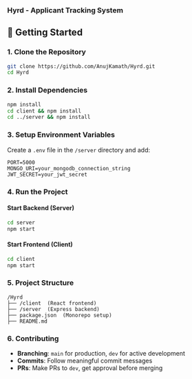 ### **Hyrd - Applicant Tracking System**  

## **🚀 Getting Started**  

### **1. Clone the Repository**  
```sh
git clone https://github.com/AnujKamath/Hyrd.git
cd Hyrd
```

### **2. Install Dependencies**  
```sh
npm install
cd client && npm install
cd ../server && npm install
```

### **3. Setup Environment Variables**  
Create a `.env` file in the `/server` directory and add:  
```env
PORT=5000
MONGO_URI=your_mongodb_connection_string
JWT_SECRET=your_jwt_secret
```

### **4. Run the Project**  

#### **Start Backend (Server)**
```sh
cd server
npm start
```

#### **Start Frontend (Client)**
```sh
cd client
npm start
```

### **5. Project Structure**
```
/Hyrd
├── /client  (React frontend)
├── /server  (Express backend)
├── package.json  (Monorepo setup)
├── README.md
```

### **6. Contributing**  
- **Branching**: `main` for production, `dev` for active development  
- **Commits**: Follow meaningful commit messages  
- **PRs**: Make PRs to `dev`, get approval before merging  
